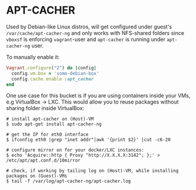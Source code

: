 # APT-CACHER

Used by Debian-like Linux distros, will get configured under guest's `/var/cache/apt-cacher-ng`
and only works with NFS-shared folders since `vboxsf` is enforcing `vagrant`-user and `apt-cacher`
is running under `apt-cacher-ng` user.

To manually enable it:

```ruby
Vagrant.configure("2") do |config|
  config.vm.box = 'some-debian-box'
  config.cache.enable :apt_cacher
end
```

One use case for this bucket is if you are using containers inside your VMs, e.g
VirtualBox -> LXC. This would allow you to reuse packages without sharing folder
inside VirtualBox:

    # install apt-cacher on (Host)-VM
    $ sudo apt-get install apt-cacher-ng

    # get the IP for eth0 interface
    $ ifconfig eth0 |grep "inet addr"|awk '{print $2}' |cut -c6-20

    # configure mirror on for your docker/LXC instances:
    $ echo 'Acquire::http { Proxy "http://X.X.X.X:3142"; };' > /etc/apt/apt.conf.d/10mirror

    # check, if working by tailing log on (Host)-VM, while installing packages on (Guest)-VMs
    $ tail -f /var/log/apt-cacher-ng/apt-cacher.log
